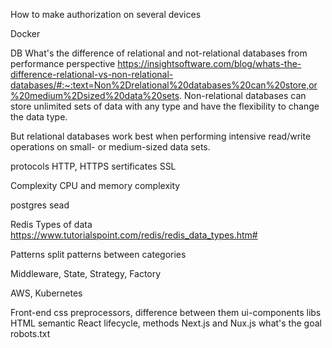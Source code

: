 How to make authorization on several devices

Docker

DB
What's the difference of relational and not-relational databases from performance perspective
https://insightsoftware.com/blog/whats-the-difference-relational-vs-non-relational-databases/#:~:text=Non%2Drelational%20databases%20can%20store,or%20medium%2Dsized%20data%20sets.
Non-relational databases can store unlimited sets of data with any type and have the flexibility to change the data type.

But relational databases work best when performing intensive read/write operations on small- or medium-sized data sets.

protocols HTTP, HTTPS
sertificates SSL

Complexity 
CPU and memory complexity


postgres sead

Redis Types of data
https://www.tutorialspoint.com/redis/redis_data_types.htm# 

Patterns
split patterns between categories

Middleware, State, Strategy, Factory



AWS, Kubernetes

Front-end
css preprocessors, difference between them
ui-components libs
HTML semantic
React lifecycle, methods
Next.js and Nux.js what's the goal
robots.txt

